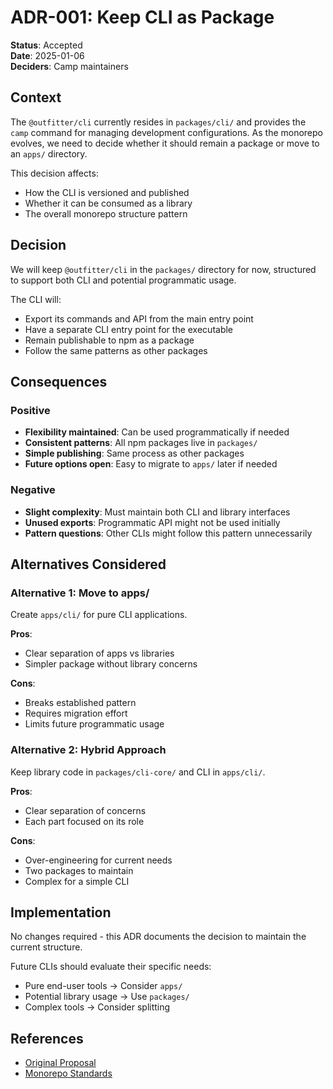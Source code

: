 # ADR-001: Keep CLI as Package

**Status**: Accepted  
**Date**: 2025-01-06  
**Deciders**: Camp maintainers

## Context

The `@outfitter/cli` currently resides in `packages/cli/` and provides the
`camp` command for managing development configurations. As the monorepo evolves,
we need to decide whether it should remain a package or move to an `apps/`
directory.

This decision affects:

- How the CLI is versioned and published
- Whether it can be consumed as a library
- The overall monorepo structure pattern

## Decision

We will keep `@outfitter/cli` in the `packages/` directory for now, structured
to support both CLI and potential programmatic usage.

The CLI will:

- Export its commands and API from the main entry point
- Have a separate CLI entry point for the executable
- Remain publishable to npm as a package
- Follow the same patterns as other packages

## Consequences

### Positive

- **Flexibility maintained**: Can be used programmatically if needed
- **Consistent patterns**: All npm packages live in `packages/`
- **Simple publishing**: Same process as other packages
- **Future options open**: Easy to migrate to `apps/` later if needed

### Negative

- **Slight complexity**: Must maintain both CLI and library interfaces
- **Unused exports**: Programmatic API might not be used initially
- **Pattern questions**: Other CLIs might follow this pattern unnecessarily

## Alternatives Considered

### Alternative 1: Move to apps/

Create `apps/cli/` for pure CLI applications.

**Pros**:

- Clear separation of apps vs libraries
- Simpler package without library concerns

**Cons**:

- Breaks established pattern
- Requires migration effort
- Limits future programmatic usage

### Alternative 2: Hybrid Approach

Keep library code in `packages/cli-core/` and CLI in `apps/cli/`.

**Pros**:

- Clear separation of concerns
- Each part focused on its role

**Cons**:

- Over-engineering for current needs
- Two packages to maintain
- Complex for a simple CLI

## Implementation

No changes required - this ADR documents the decision to maintain the current
structure.

Future CLIs should evaluate their specific needs:

- Pure end-user tools → Consider `apps/`
- Potential library usage → Use `packages/`
- Complex tools → Consider splitting

## References

- [Original Proposal](/docs/proposals/cli-package-and-app.md)
- [Monorepo Standards](/packages/fieldguides/content/standards/monorepo-standards.md)
